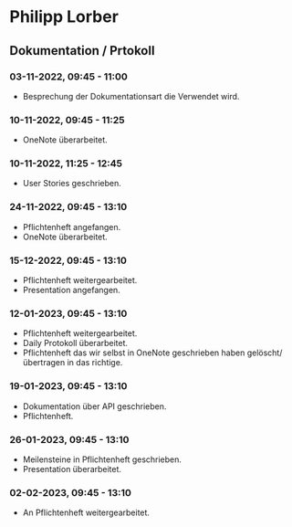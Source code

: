 # Philipp Lorber


## Dokumentation / Prtokoll
### 03-11-2022, 09:45 - 11:00
- Besprechung der Dokumentationsart die Verwendet wird.

### 10-11-2022, 09:45 - 11:25
- OneNote überarbeitet.

### 10-11-2022, 11:25 - 12:45
- User Stories geschrieben.

### 24-11-2022, 09:45 - 13:10
- Pflichtenheft angefangen.
- OneNote überarbeitet.

### 15-12-2022, 09:45 - 13:10
- Pflichtenheft weitergearbeitet.
- Presentation angefangen.

### 12-01-2023, 09:45 - 13:10
- Pflichtenheft weitergearbeitet.
- Daily Protokoll überarbeitet.
- Pflichtenheft das wir selbst in OneNote geschrieben haben gelöscht/übertragen in das richtige.

### 19-01-2023, 09:45 - 13:10
- Dokumentation über API geschrieben.
- Pflichtenheft.
  
### 26-01-2023, 09:45 - 13:10
- Meilensteine in Pflichtenheft geschrieben.
- Presentation überarbeitet.

### 02-02-2023, 09:45 - 13:10
- An Pflichtenheft weitergearbeitet.
